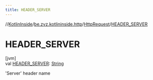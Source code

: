 ```yaml
---
title: HEADER_SERVER
---
```

//[KotlinInside](../../../index.html)/[be.zvz.kotlininside.http](../index.html)/[HttpRequest](index.html)/[HEADER_SERVER](-h-e-a-d-e-r_-s-e-r-v-e-r.html)



# HEADER_SERVER



[jvm]\
val [HEADER_SERVER](-h-e-a-d-e-r_-s-e-r-v-e-r.html): [String](https://docs.oracle.com/javase/7/docs/api/java/lang/String.html)



'Server' header name




